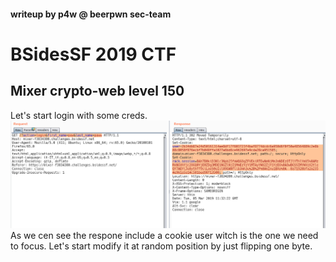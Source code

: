 #### writeup by p4w @ beerpwn sec-team

# BSidesSF 2019 CTF
## Mixer crypto-web level 150
Let's start login with some creds.
![alt text](screen/login.png)
As we cen see the respone include a cookie user witch is the one we need to focus.
Let's start modify it at random position by just flipping one byte.
